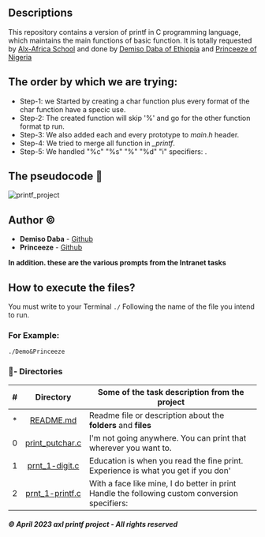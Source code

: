 ## Descriptions

This repository contains a version of printf in C programming language, which maintains the main functions of  basic function. It is totally requested by [Alx-Africa School](https://www.alxafrica.com/) and done by [Demiso Daba of Ethiopia](https://github.com/DemisoDaba/) and [Princeeze of Nigeria](https://github.com/Princeeze744/)


## The order by which we are trying:
* Step-1: we Started by creating a char function plus every format of the char function have a specic use.
* Step-2: The created function will skip '%' and go for the other function format tp run.
* Step-3: We also added each and every prototype to *main.h* header.
* Step-4: We tried to merge all function in *_printf*.
* Step-5: We handled "%c" "%s" "%" "%d" "i" specifiers: .

## The pseudocode :pencil:

![printf_project](https://user-images.githubusercontent.com/125874545/233801921-4d6e656a-36b2-4c97-8ef1-f91ab0e794e3.PNG)

## Author :copyright:

* **Demiso Daba** - [Github](https://github.com/DemisoDaba/)
* **Princeeze** - [Github](https://github.com/Princeeze744/)

**In addition. these are the various prompts from the Intranet tasks**

## How to execute the files?

You must write to your Terminal `./` Following the name of the file you intend to run.

### For Example:
```
./Demo&Princeeze
```

### :file_folder:- Directories

#|Directory|Some of the task description from the project
---|:---:|---
*|[README.md](./README.md)| Readme file or description about the **folders** and __files__
0|[print_putchar.c](./print_putchar.c)|I'm not going anywhere. You can print that wherever you want to.
1|[prnt_1-digit.c](./prnt_1-digit.c)|Education is when you read the fine print. Experience is what you get if you don'
2|[prnt_1-printf.c](./prnt_1-printf.c)|With a face like mine, I do better in print Handle the following custom conversion specifiers:

##### © April 2023 **axl printf project - All rights reserved**

